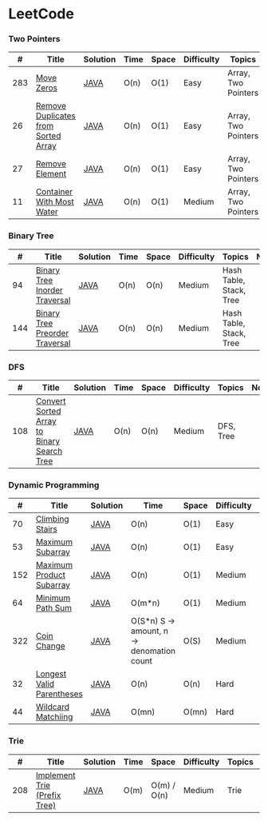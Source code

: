 # LeetCode

### Two Pointers
|  #  | Title           |  Solution       |  Time           | Space           | Difficulty    | Topics         | Note| 
|-----|---------------- | --------------- | --------------- | --------------- | ------------- |--------------|-----|
283 | [Move Zeros](https://leetcode.com/problems/move-zeroes/) | [JAVA](https://github.com/liruizhe1995/LeetCode/blob/master/Documents/leetcode/MoveZeroes.java) | O(n) | O(1) | Easy | Array, Two Pointers
26 | [Remove Duplicates from Sorted Array](https://leetcode.com/problems/remove-duplicates-from-sorted-array/) | [JAVA](https://github.com/liruizhe1995/LeetCode/blob/master/Documents/leetcode/26.java) | O(n) | O(1) | Easy | Array, Two Pointers
27 | [Remove Element](https://leetcode.com/problems/remove-element/) | [JAVA](https://github.com/liruizhe1995/LeetCode/blob/master/Documents/leetcode/27.java) | O(n) | O(1) | Easy | Array, Two Pointers
11 | [Container With Most Water](https://leetcode.com/problems/container-with-most-water/) | [JAVA](https://github.com/liruizhe1995/LeetCode/blob/master/Documents/leetcode/11.java) | O(n) | O(1) | Medium |Array, Two Pointers


### Binary Tree
|  #  | Title           |  Solution       |  Time           | Space           | Difficulty    | Topics         | Note| 
|-----|---------------- | --------------- | --------------- | --------------- | ------------- |--------------|-----|
94 | [Binary Tree Inorder Traversal](https://leetcode.com/problems/binary-tree-inorder-traversal/) | [JAVA](https://github.com/liruizhe1995/LeetCode/blob/master/Documents/leetcode/94.java) | O(n) | O(n) | Medium | Hash Table, Stack, Tree
144 | [Binary Tree Preorder Traversal](https://leetcode.com/problems/binary-tree-preorder-traversal/) | [JAVA](https://github.com/liruizhe1995/LeetCode/blob/master/Documents/leetcode/144.java) | O(n) | O(n) | Medium |Hash Table, Stack, Tree

### DFS
|  #  | Title           |  Solution       |  Time           | Space           | Difficulty    | Topics         | Note| 
|-----|---------------- | --------------- | --------------- | --------------- | ------------- |--------------|-----|
108 | [Convert Sorted Array to Binary Search Tree](https://leetcode.com/problems/convert-sorted-array-to-binary-search-tree/) | [JAVA](https://github.com/liruizhe1995/LeetCode/blob/master/Documents/leetcode/108.java) | O(n) | O(n) | Medium | DFS, Tree


### Dynamic Programming
|  #  | Title           |  Solution       |  Time           | Space           | Difficulty    | Topics         | Note| 
|-----|---------------- | --------------- | --------------- | --------------- | ------------- |--------------|-----|
70 | [Climbing Stairs](https://leetcode.com/problems/climbing-stairs/) | [JAVA](https://github.com/liruizhe1995/LeetCode/blob/master/Documents/leetcode/70.java) | O(n) | O(1) | Easy | Dynamic Programming
53 | [Maximum Subarray](https://leetcode.com/problems/maximum-subarray/) | [JAVA](https://github.com/liruizhe1995/LeetCode/blob/master/Documents/leetcode/53.java) | O(n) | O(1) | Easy | Dynamic Programming
152 | [Maximum Product Subarray](https://leetcode.com/problems/maximum-product-subarray/) | [JAVA](https://github.com/liruizhe1995/LeetCode/blob/master/Documents/leetcode/152.java) | O(n) | O(1) | Medium | Dynamic Programming
64 | [Minimum Path Sum](https://leetcode.com/problems/minimum-path-sum/) | [JAVA](https://github.com/liruizhe1995/LeetCode/blob/master/Documents/leetcode/64.java) | O(m*n) | O(1) | Medium | Dynamic Programming
322 | [Coin Change](https://leetcode.com/problems/coin-change/) | [JAVA](https://github.com/liruizhe1995/LeetCode/blob/master/Documents/leetcode/322.java) | O(S*n) S -> amount, n -> denomation count | O(S) | Medium | Dynamic Programming
32 | [Longest Valid Parentheses](https://leetcode.com/problems/longest-valid-parentheses/) | [JAVA](https://github.com/liruizhe1995/LeetCode/blob/master/Documents/leetcode/32.java) | O(n) | O(n) | Hard | Dynamic Programming
44 | [Wildcard Matchiing](https://leetcode.com/problems/wildcard-matching/) | [JAVA](https://github.com/liruizhe1995/LeetCode/blob/master/Documents/leetcode/44.java) | O(mn) | O(mn) | Hard | Dynamic Programming


### Trie
|  #  | Title           |  Solution       |  Time           | Space           | Difficulty    | Topics         | Note| 
|-----|---------------- | --------------- | --------------- | --------------- | ------------- |--------------|-----|
208 | [Implement Trie (Prefix Tree)](https://leetcode.com/problems/implement-trie-prefix-tree/) | [JAVA](https://github.com/liruizhe1995/LeetCode/blob/master/Documents/leetcode/208.java) | O(m) | O(m) / O(n) | Medium | Trie
